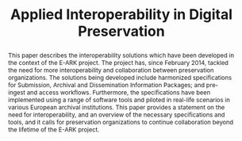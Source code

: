 ---
abstract: "This paper describes the interoperability solutions which have been developed
  in the context of the E-ARK project. The project has, since February 2014, tackled
  the need for more interoperability and collaboration between preservation organizations.
  The solutions being developed include harmonized specifications for Submission,
  Archival and Dissemination Information Packages; and pre-ingest and access workflows.
  Furthermore, the specifications have been implemented using a range of software
  tools and piloted in real-life scenarios in various European archival institutions.
  \nThis paper provides a statement on the need for interoperability, and an overview
  of the necessary specifications and tools, and it calls for preservation organizations
  to continue collaboration beyond the lifetime of the E-ARK project.\n"
creators:
- Wilson, Andrew
- Delve, Janet
- Aas, Kuldar
date: null
document_url: https://services.phaidra.univie.ac.at/api/object/o:503177/download
grand_parent: iPRES
institutions: []
keywords: []
landing_page_url: https://phaidra.univie.ac.at/o:503177
language: eng
layout: publication
license: CC BY-NC-SA 3.0 AT
notes_url: null
parent: iPRES 2016
presentation_url: null
publication_type: paper
size: 611801
source_name: iPRES
title: Applied Interoperability in Digital Preservation
year: 2016
---